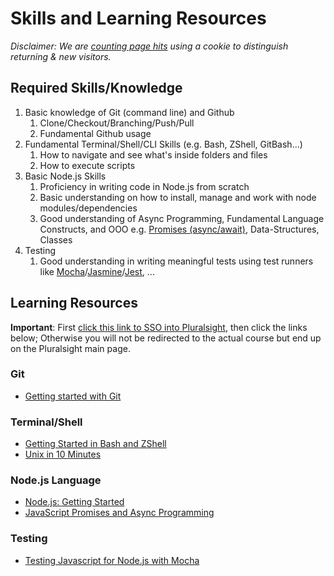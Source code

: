 # Skills and Learning Resources

_Disclaimer: We are [counting page hits](https://github.wdf.sap.corp/cloud-native-dev/usage-tracker) using a cookie to distinguish returning & new visitors._
<img src="https://cloud-native-dev-usage-tracker.cfapps.sap.hana.ondemand.com/pagehit/cc-cloud-dev-fundamentals/prerequisite-test-nodejs-resources/1x1.png" alt="" height="1" width="1">

## Required Skills/Knowledge

1. Basic knowledge of Git (command line) and Github
    1. Clone/Checkout/Branching/Push/Pull
    1. Fundamental Github usage
1. Fundamental Terminal/Shell/CLI Skills (e.g. Bash, ZShell, GitBash...)
    1. How to navigate and see what's inside folders and files
    1. How to execute scripts
1. Basic Node.js Skills 
    1. Proficiency in writing code in Node.js from scratch
    1. Basic understanding on how to install, manage and work with node modules/dependencies
    1. Good understanding of Async Programming, Fundamental Language Constructs, and OOO e.g. [Promises (async/await)](https://developer.mozilla.org/en-US/docs/Web/JavaScript/Reference/Global_Objects/Promise), Data-Structures, Classes
1. Testing
    1. Good understanding in writing meaningful tests using test runners like [Mocha](https://mochajs.org/)/[Jasmine](https://jasmine.github.io/setup/nodejs.html)/[Jest](https://jestjs.io/), ...
  

## Learning Resources

**Important**: First <a href="https://app.pluralsight.com/SSO/sap" target="_blank">click this link to SSO into Pluralsight</a>, then click the links below; Otherwise you will not be redirected to the actual course but end up on the Pluralsight main page.

### Git
- [Getting started with Git](https://app.pluralsight.com/library/courses/getting-started-git/table-of-contents)

### Terminal/Shell
- [Getting Started in Bash and ZShell](https://app.pluralsight.com/library/courses/bash-zshell-getting-started/table-of-contents)
- [Unix in 10 Minutes](https://web.archive.org/web/20170704205748/https://FREEENGINEER.ORG/learnUNIXin10minutes.html)

### Node.js Language
- [Node.js: Getting Started](https://app.pluralsight.com/library/courses/nodejs-getting-started/table-of-contents)
- [JavaScript Promises and Async Programming](https://app.pluralsight.com/library/courses/javascript-promises-async-programming/table-of-contents)
### Testing
- [Testing Javascript for Node.js with Mocha](https://app.pluralsight.com/library/courses/mocha-javascript-testing-nodejs/table-of-contents)

